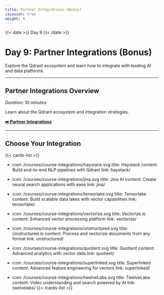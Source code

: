 ```yaml
---
title: Partner Integrations (Bonus)
isLesson: true
weight: 9
---
```


{{< date >}} Day 9 {{< /date >}}

# Day 9: Partner Integrations (Bonus)

Explore the Qdrant ecosystem and learn how to integrate with leading AI and data platforms.

---

## Partner Integrations Overview
*Duration: 10 minutes*

Learn about the Qdrant ecosystem and integration strategies.

[**➡️ Partner Integrations**](partner-integrations/)

---

## Choose Your Integration

{{< cards-list >}}
- icon: /courses/course-integrations/haystack.svg
  title: Haystack
  content: Build end-to-end NLP pipelines with Qdrant
  link: haystack/

- icon: /courses/course-integrations/jina.svg
  title: Jina AI
  content: Create neural search applications with ease
  link: jina/

- icon: /courses/course-integrations/tensorlake.svg
  title: Tensorlake
  content: Build scalable data lakes with vector capabilities
  link: tensorlake/

- icon: /courses/course-integrations/vectorize.svg
  title: Vectorize.io
  content: Enhanced vector processing platform
  link: vectorize/

- icon: /courses/course-integrations/unstructured.svg
  title: Unstructured.io
  content: Process and vectorize documents from any format
  link: unstructured/

- icon: /courses/course-integrations/quotient.svg
  title: Quotient
  content: Advanced analytics with vector data
  link: quotient/

- icon: /courses/course-integrations/superlinked.svg
  title: Superlinked
  content: Advanced feature engineering for vectors
  link: superlinked/

- icon: /courses/course-integrations/twelveLabs.svg
  title: TwelveLabs
  content: Video understanding and search powered by AI
  link: twelvelabs/
{{< /cards-list >}}
